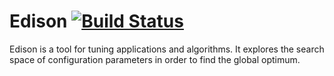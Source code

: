 # Edison [![Build Status](https://travis-ci.org/pawel-wiejacha/edison.svg?branch=master)](https://travis-ci.org/pawel-wiejacha/edison)

Edison is a tool for tuning applications and algorithms. It explores the search space of configuration parameters in order to find the global optimum.
